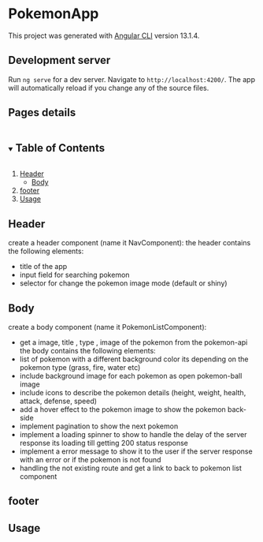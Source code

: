 # PokemonApp

This project was generated with [Angular CLI](https://github.com/angular/angular-cli) version 13.1.4.

## Development server

Run `ng serve` for a dev server. Navigate to `http://localhost:4200/`. The app will automatically reload if you change any of the source files.

## Pages details

<!-- TABLE OF CONTENTS -->
<details open="open">
  <summary><h2 style="display: inline-block">Table of Contents</h2></summary>
  <ol>
    <li>
      <a href="#header">Header</a>
      <ul>
        <li><a href="#body">Body</a></li>
      </ul>
    </li>
    <li>
      <a href="#getting-started">footer</a>
    </li>
    <li><a href="#usage">Usage</a></li>
  </ol>
</details>

## Header

create a header component (name it NavComponent):
the header contains the following elements:

- title of the app
- input field for searching pokemon
- selector for change the pokemon image mode (default or shiny)

## Body

create a body component (name it PokemonListComponent):

- get a image, title , type , image of the pokemon from the pokemon-api
  the body contains the following elements:
- list of pokemon with a different background color its depending on the pokemon type (grass, fire, water etc)
- include background image for each pokemon as open pokemon-ball image
- include icons to describe the pokemon details (height, weight, health, attack, defense, speed)
- add a hover effect to the pokemon image to show the pokemon back-side
- implement pagination to show the next pokemon
- implement a loading spinner to show to handle the delay of the server response its loading till getting 200 status response
- implement a error message to show it to the user if the server response with an error or if the pokemon is not found
- handling the not existing route and get a link to back to pokemon list component

## footer

## Usage
